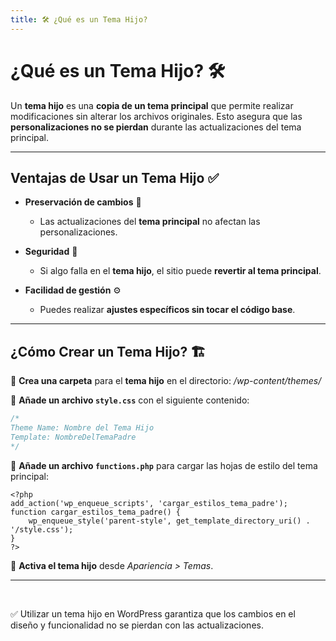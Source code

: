 ```yaml
---
title: 🛠️ ¿Qué es un Tema Hijo?
---
```


# ¿Qué es un Tema Hijo? 🛠️  

Un **tema hijo** es una **copia de un tema principal** que permite realizar modificaciones sin alterar los archivos originales. Esto asegura que las **personalizaciones no se pierdan** durante las actualizaciones del tema principal.  

---

## Ventajas de Usar un Tema Hijo ✅  

- **Preservación de cambios** 🔄  
    - Las actualizaciones del **tema principal** no afectan las personalizaciones.  

- **Seguridad** 🔐  
    - Si algo falla en el **tema hijo**, el sitio puede **revertir al tema principal**.  

- **Facilidad de gestión** ⚙️  
    - Puedes realizar **ajustes específicos sin tocar el código base**.  

---

## ¿Cómo Crear un Tema Hijo? 🏗️  

🔹 **Crea una carpeta** para el **tema hijo** en el directorio: */wp-content/themes/*

🔹 **Añade un archivo `style.css`** con el siguiente contenido:  
```css
/*
Theme Name: Nombre del Tema Hijo
Template: NombreDelTemaPadre
*/
```

🔹 **Añade un archivo `functions.php`** para cargar las hojas de estilo del tema principal:

```
<?php
add_action('wp_enqueue_scripts', 'cargar_estilos_tema_padre');
function cargar_estilos_tema_padre() {
    wp_enqueue_style('parent-style', get_template_directory_uri() . '/style.css');
}
?>
```

🔹 **Activa el tema hijo** desde *Apariencia > Temas*.

---
<br>

✅ Utilizar un tema hijo en WordPress garantiza que los cambios en el diseño y funcionalidad no se pierdan con las actualizaciones.

